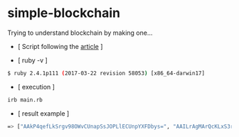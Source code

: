 # simple-blockchain
Trying to understand blockchain by making one...

* [ Script following the [article](https://dev.to/damcosset/trying-to-understand-blockchain-by-making-one-ce4) ]

* [ ruby -v ]
```bash
$ ruby 2.4.1p111 (2017-03-22 revision 58053) [x86_64-darwin17]
```

* [ execution ]
```bash
irb main.rb
```

* [ result example ]
```bash
=> ["AAkP4qefLkSrgv98OWvCUnapSsJOPLlECUnpYXFDbys=", "AAILrAgMArQcKLxS3r06Wn9mrdQUdZIbNPs80RjycB0=", "AAEiODUP/S8JboDPBQz4f64Y22u5sibHb4GRRtHcL/Q=", "AAr+MRNvMxCBhhCEUzwkRCMhvtIBv922pcxmtoisbZk="]
```
